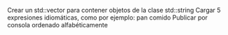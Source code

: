 Crear un std::vector para contener objetos de la clase std::string
Cargar 5 expresiones idiomáticas, como por ejemplo: pan comido
Publicar por consola ordenado alfabéticamente
